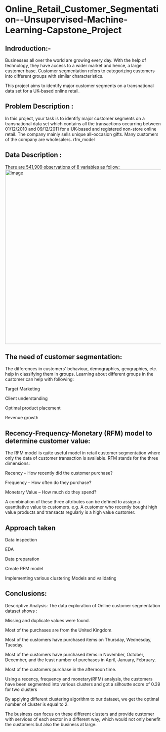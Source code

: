 # Online_Retail_Customer_Segmentation--Unsupervised-Machine-Learning-Capstone_Project

## Indroduction:-

Businesses all over the world are growing every day. With the help of technology, they have access to a wider market and hence, a large customer base. Customer segmentation refers to categorizing customers into different groups with similar characteristics.

This project aims to identify major customer segments on a transnational data set for a UK-based online retail.

## Problem Description :
In this project, your task is to identify major customer segments on a transnational data set which contains all the transactions occurring between 01/12/2010 and 09/12/2011 for a UK-based and registered non-store online retail. The company mainly sells unique all-occasion gifts. Many customers of the company are wholesalers. rfm_model

## Data Description :

There are 541,909 observations of 8 variables as follow:
<img width="564" alt="image" src="https://user-images.githubusercontent.com/82973819/208286719-83574151-3e43-4e7a-b5d3-98734a3d957e.png">


## The need of customer segmentation:
The differences in customers' behaviour, demographics, geographies, etc. help in classifying them in groups. Learning about different groups in the customer can help with following:

Target Marketing

Client understanding

Optimal product placement

Revenue growth

## Recency-Frequency-Monetary (RFM) model to determine customer value:
The RFM model is quite useful model in retail customer segmentation where only the data of customer transaction is available. RFM stands for the three dimensions:

Recency – How recently did the customer purchase?

Frequency – How often do they purchase?

Monetary Value – How much do they spend?

A combination of these three attributes can be defined to assign a quantitative value to customers. e.g. A customer who recently bought high value products and transacts regularly is a high value customer.

## Approach taken
Data inspection

EDA 

Data preparation

Create RFM model

Implementing various clustering Models and validating


## Conclusions:
Descriptive Analysis:
The data exploration of Online customer segmentation dataset shows :

Missing and duplicate values were found.

Most of the purchases are from the United Kingdom.

Most of the customers have purchased items on Thursday, Wednesday, Tuesday.

Most of the customers have purchased items in November, October, December, and the least number of purchases in April, January, February.

Most of the customers purchase in the afternoon time.

Using a recency, frequency and monetary(RFM) analysis, the customers have been segmented into various clusters and got a silhoutte score of 0.39 for two clusters

By applying different clustering algorithm to our dataset, we get the optimal number of cluster is equal to 2.

The business can focus on these different clusters and provide customer with services of each sector in a different way, which would not only benefit the customers but also the business at large.

